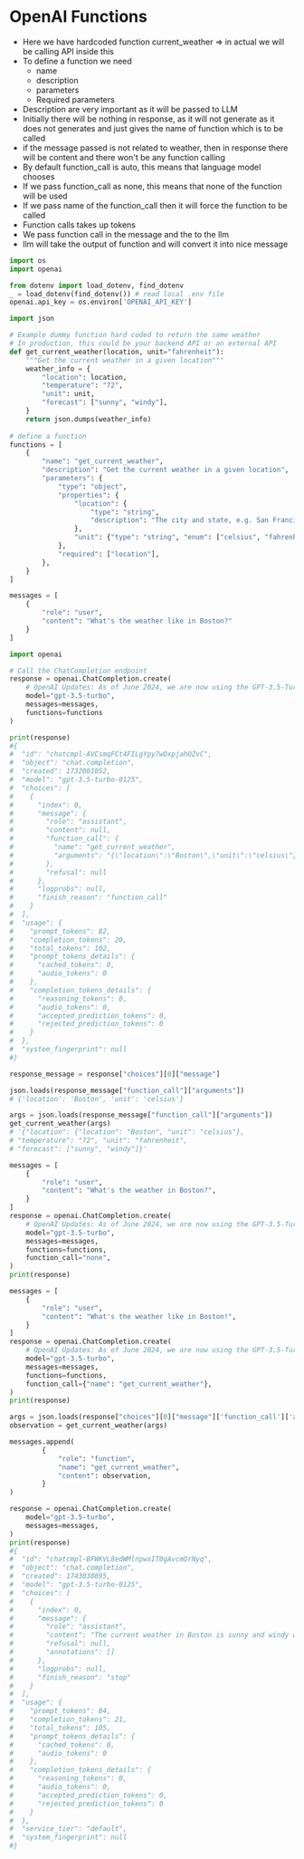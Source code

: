 # OpenAI Functions

* Here we have hardcoded function current\_weather ⇒ in actual we will be calling API inside this
* To define a function we need
  * name
  * description
  * parameters
  * Required parameters
* Description are very important as it will be passed to LLM
* Initially there will be nothing in response, as it will not generate as it does not generates and just gives the name of function which is to be called
* if the message passed is not related to weather, then in response there will be content and there won't be any function calling
* By default function\_call is auto, this means that language model chooses
* If we pass function\_call as none, this means that none of the function will be used
* If we pass name of the function\_call then it will force the function to be called
* Function calls takes up tokens
* We pass function call in the message and the to the llm
* llm will take the output of function and will convert it into nice message

```python
import os
import openai

from dotenv import load_dotenv, find_dotenv
_ = load_dotenv(find_dotenv()) # read local .env file
openai.api_key = os.environ['OPENAI_API_KEY']

import json

# Example dummy function hard coded to return the same weather
# In production, this could be your backend API or an external API
def get_current_weather(location, unit="fahrenheit"):
    """Get the current weather in a given location"""
    weather_info = {
        "location": location,
        "temperature": "72",
        "unit": unit,
        "forecast": ["sunny", "windy"],
    }
    return json.dumps(weather_info)
    
# define a function
functions = [
    {
        "name": "get_current_weather",
        "description": "Get the current weather in a given location",
        "parameters": {
            "type": "object",
            "properties": {
                "location": {
                    "type": "string",
                    "description": "The city and state, e.g. San Francisco, CA",
                },
                "unit": {"type": "string", "enum": ["celsius", "fahrenheit"]},
            },
            "required": ["location"],
        },
    }
]

messages = [
    {
        "role": "user",
        "content": "What's the weather like in Boston?"
    }
]

import openai

# Call the ChatCompletion endpoint
response = openai.ChatCompletion.create(
    # OpenAI Updates: As of June 2024, we are now using the GPT-3.5-Turbo model
    model="gpt-3.5-turbo",
    messages=messages,
    functions=functions
)

print(response)
#{
#  "id": "chatcmpl-AVCsmqFCt4FILgYpy7wDxpjahOZvC",
#  "object": "chat.completion",
#  "created": 1732001052,
#  "model": "gpt-3.5-turbo-0125",
#  "choices": [
#    {
#      "index": 0,
#      "message": {
#        "role": "assistant",
#        "content": null,
#        "function_call": {
#          "name": "get_current_weather",
#          "arguments": "{\"location\":\"Boston\",\"unit\":\"celsius\"}"
#        },
#        "refusal": null
#      },
#      "logprobs": null,
#      "finish_reason": "function_call"
#    }
#  ],
#  "usage": {
#    "prompt_tokens": 82,
#    "completion_tokens": 20,
#    "total_tokens": 102,
#    "prompt_tokens_details": {
#      "cached_tokens": 0,
#      "audio_tokens": 0
#    },
#    "completion_tokens_details": {
#      "reasoning_tokens": 0,
#      "audio_tokens": 0,
#      "accepted_prediction_tokens": 0,
#      "rejected_prediction_tokens": 0
#    }
#  },
#  "system_fingerprint": null
#}

response_message = response["choices"][0]["message"]

json.loads(response_message["function_call"]["arguments"])
# {'location': 'Boston', 'unit': 'celsius'}

args = json.loads(response_message["function_call"]["arguments"])
get_current_weather(args)
# '{"location": {"location": "Boston", "unit": "celsius"},
# "temperature": "72", "unit": "fahrenheit",
# "forecast": ["sunny", "windy"]}'

messages = [
    {
        "role": "user",
        "content": "What's the weather in Boston?",
    }
]
response = openai.ChatCompletion.create(
    # OpenAI Updates: As of June 2024, we are now using the GPT-3.5-Turbo model
    model="gpt-3.5-turbo",
    messages=messages,
    functions=functions,
    function_call="none",
)
print(response)

messages = [
    {
        "role": "user",
        "content": "What's the weather like in Boston!",
    }
]
response = openai.ChatCompletion.create(
    # OpenAI Updates: As of June 2024, we are now using the GPT-3.5-Turbo model
    model="gpt-3.5-turbo",
    messages=messages,
    functions=functions,
    function_call={"name": "get_current_weather"},
)
print(response)

args = json.loads(response["choices"][0]["message"]['function_call']['arguments'])
observation = get_current_weather(args)

messages.append(
        {
            "role": "function",
            "name": "get_current_weather",
            "content": observation,
        }
)

response = openai.ChatCompletion.create(
    model="gpt-3.5-turbo",
    messages=messages,
)
print(response)
#{
#  "id": "chatcmpl-BFWKVL8edWMlnpwxIT0gAvcmOrNyq",
#  "object": "chat.completion",
#  "created": 1743038895,
#  "model": "gpt-3.5-turbo-0125",
#  "choices": [
#    {
#      "index": 0,
#      "message": {
#        "role": "assistant",
#        "content": "The current weather in Boston is sunny and windy with a temperature of 72\u00b0F (22\u00b0C).",
#        "refusal": null,
#        "annotations": []
#      },
#      "logprobs": null,
#      "finish_reason": "stop"
#    }
#  ],
#  "usage": {
#    "prompt_tokens": 84,
#    "completion_tokens": 21,
#    "total_tokens": 105,
#    "prompt_tokens_details": {
#      "cached_tokens": 0,
#      "audio_tokens": 0
#    },
#    "completion_tokens_details": {
#      "reasoning_tokens": 0,
#      "audio_tokens": 0,
#      "accepted_prediction_tokens": 0,
#      "rejected_prediction_tokens": 0
#    }
#  },
#  "service_tier": "default",
#  "system_fingerprint": null
#}

```
